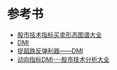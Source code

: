 # 参考书
* [股市技术指标买卖形态图谱大全](https://weread.qq.com/web/reader/79632e005b1c587964c5a68)
* [DMI](http://www.net767.com/Special/DMI/)
* [捉超跌反弹利器——DMI](https://weread.qq.com/web/reader/d7c32f9071d7b82ed7c9b52kc20321001cc20ad4d76f5ae)
* [动向指标DMI---股市技术分析大全](https://weread.qq.com/web/reader/19c325c05c7b7719c7e4ed1k1f032c402131f0e3dad99f3)
